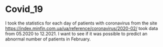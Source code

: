 # Covid_19
I took the statistics for each day of patients with coronavirus from the site https://index.minfin.com.ua/ua/reference/coronavirus/2020-02/
took data from 05.2020 to 12.2021.
I want to see if it was possible to predict an abnormal number of patients in February.
